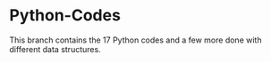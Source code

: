 # Python-Codes
This branch contains the 17 Python codes and a few more done with different data structures.

